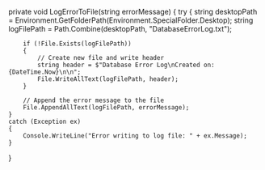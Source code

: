 private void LogErrorToFile(string errorMessage)
{
    try
    {
        string desktopPath = Environment.GetFolderPath(Environment.SpecialFolder.Desktop);
        string logFilePath = Path.Combine(desktopPath, "DatabaseErrorLog.txt");

        if (!File.Exists(logFilePath))
        {
            // Create new file and write header
            string header = $"Database Error Log\nCreated on: {DateTime.Now}\n\n";
            File.WriteAllText(logFilePath, header);
        }

        // Append the error message to the file
        File.AppendAllText(logFilePath, errorMessage);
    }
    catch (Exception ex)
    {
        Console.WriteLine("Error writing to log file: " + ex.Message);
    }
}